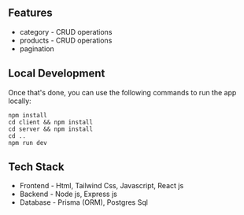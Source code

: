 

## Features
- category - CRUD operations
- products - CRUD operations
- pagination

## Local Development

Once that's done, you can use the following commands to run the app locally:

```
npm install
cd client && npm install
cd server && npm install
cd ..
npm run dev
```

## Tech Stack

- Frontend - Html, Tailwind Css, Javascript, React js
- Backend - Node js, Express js
- Database - Prisma (ORM), Postgres Sql 
